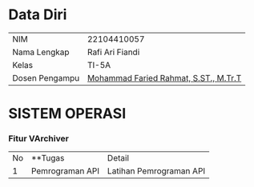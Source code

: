 # Data Diri

|  |  |
|--|--|
| NIM | 22104410057 |
| Nama Lengkap | Rafi Ari Fiandi |
| Kelas | TI-5A |
| Dosen Pengampu | [Mohammad Faried Rahmat, S.ST., M.Tr.T](https://github.com/fariedrahmat) |

# SISTEM OPERASI
### Fitur VArchiver
|  |  |  |
|--|--|--|
|No| **Tugas | Detail |
| 1 | Pemrograman API | Latihan Pemrograman API |


